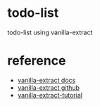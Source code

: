 # todo-list

todo-list using vanilla-extract

# reference

- [vanilla-extract docs](https://vanilla-extract.style/)
- [vanilla-extract github](https://github.com/vanilla-extract-css/vanilla-extract)
- [vanilla-extract-tutorial](https://blog.logrocket.com/vanilla-extract-tutorial-create-zero-runtime-stylesheets-in-typescript/)
